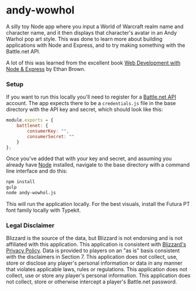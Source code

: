 # andy-wowhol

A silly toy Node app where you input a World of Warcraft realm name and character name, and it then displays that character's avatar in an Andy Warhol pop art style.
This was done to learn more about building applications with Node and Express, and to try making something with the Battle.net API.

A lot of this was learned from the excellent book [Web Development with Node & Express](http://shop.oreilly.com/product/0636920032977.do) by Ethan Brown.

### Setup

If you want to run this locally you'll need to register for a [Battle.net API](https://dev.battle.net/) account. The app expects there to be a `credentials.js` file in
the base directory with the API key and secret, which should look like this:

```javascript
module.exports = {
    battlenet: {
        consumerKey: "",
        consumerSecret: ""
    }
};
```

Once you've added that with your key and secret, and assuming you already have [Node](https://nodejs.org/) installed, navigate to the base directory with a command line
interface and do this:

```bash
npm install
gulp
node andy-wowhol.js
```

This will run the application locally. For the best visuals, install the Futura PT font family locally with Typekit.

### Legal Disclaimer

Blizzard is the source of the data, but Blizzard is not endorsing and is not affiliated with this application. This application is consistent with
[Blizzard's Privacy Policy](http://us.blizzard.com/en-us/company/about/privacy.html). Data is provided to players on an "as is" basis consistent with the disclaimers
in Section 7. This application does not collect, use, store or disclose any player's personal information or data in any manner that violates applicable laws, rules
or regulations. This application does not collect, use or store any player's personal information. This application does not collect, store or otherwise intercept
a player's Battle.net password.
